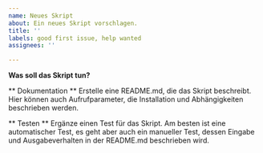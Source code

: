 ```yaml
---
name: Neues Skript
about: Ein neues Skript vorschlagen.
title: ''
labels: good first issue, help wanted
assignees: ''

---
```


**Was soll das Skript tun?**


** Dokumentation **
Erstelle eine README.md, die das Skript beschreibt. Hier können auch Aufrufparameter, die Installation und Abhängigkeiten beschrieben werden.

** Testen **
Ergänze einen Test für das Skript. Am besten ist eine automatischer Test, es geht aber auch ein manueller Test, dessen Eingabe und Ausgabeverhalten in der README.md beschrieben wird.
